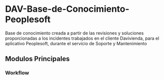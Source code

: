 # DAV-Base-de-Conocimiento-Peoplesoft
Base de conocimiento creada a partir de las revisiones y soluciones proporcionadas a los incidentes trabajados en el cliente Davivienda, para el aplicativo Peoplesoft, durante el servicio de Soporte y Mantenimiento

## Modulos Principales
### Workflow
